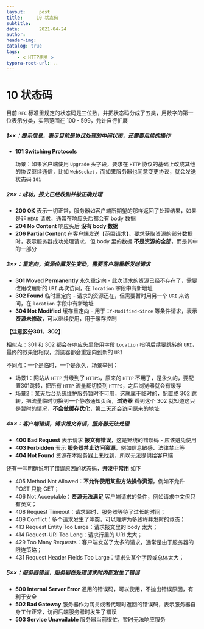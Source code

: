 ```yaml
---
layout:     post
title:     10 状态码
subtitle:  
date:       2021-04-24
author:     
header-img: 
catalog: true
tags:
    - < HTTP相关 >
typora-root-url: ..
---
```



# 10 状态码

目前 `RFC` 标准里规定的状态码是三位数，并把状态码分成了五类，用数字的第一位表示分类，实际范围在 100 - 599，允许自行扩展
##### 1××：提示信息，表示目前是协议处理的中间状态，还需要后续的操作
- **101 Switching Protocols** 

    场景：如果客户端使用 `Upgrade` 头字段，要求在 `HTTP` 协议的基础上改成其他的协议继续通信，比如 `WebSocket`，而如果服务器也同意变更协议，就会发送状态码 `101`

##### 2××：成功，报文已经收到并被正确处理
-   **200 OK** 表示一切正常，服务器如客户端所期望的那样返回了处理结果，如果是非 `HEAD` 请求，通常在响应头后都会有 body 数据
-   **204 No Content** 响应头后 **没有 body 数据**
-   **206 Partial Content** 在客户端发送【范围请求】、要求获取资源的部分数据时，表示服务器成功处理请求，但 body 里的数据 **不是资源的全部**，而是其中的一部分

##### 3××：重定向，资源位置发生变动，需要客户端重新发送请求
-  **301 Moved Permanently** 永久重定向 - 此次请求的资源已经不存在了，需要改用改用新的 `URI` 再次访问，在 `location` 字段中有新地址
-   **302 Found** 临时重定向 - 请求的资源还在，但需要暂时用另一个 `URI` 来访问，在 `location` 字段中有新地址
-   **304 Not Modified** 缓存重定向 - 用于 `If-Modified-Since` 等条件请求，表示 **资源未修改**，可以继续使用，用于缓存控制

**【注意区分301、302】**

相似点：301 和 302 都会在响应头里使用字段 `Location` 指明后续要跳转的 `URI`，最终的效果很相似，浏览器都会重定向到新的 `URI`

不同点：一个是临时，一个是永久，场景举例：

-   场景1：网站从 `HTTP` 升级到了 `HTTPS`，原来的 `HTTP` 不用了，是永久的，要配置301跳转，把所有 `HTTP` 流量都切换到 `HTTPS`，之后浏览器就会有缓存
-   场景2：某天后台系统维护服务暂时不可用，这就属于临时的，配置成 302 跳转，把流量临时切换到一个静态通知页面，**浏览器** 看到这个 302 就知道这只是暂时的情况，**不会做缓存优化**，第二天还会访问原来的地址

##### 4××：客户端错误，请求报文有误，服务器无法处理
-   **400 Bad Request** 表示请求 **报文有错误**，这是笼统的错误码 - 应该避免使用
-   **403 Forbidden** 表示 **服务器禁止访问资源**，例如信息敏感、法律禁止等
-   **404 Not Found** 资源在本服务器上未找到，所以无法提供给客户端

还有一写明确说明了错误原因的状态码，**开发中常用** 如下
-   405 Method Not Allowed：**不允许使用某些方法操作资源**，例如不允许 POST 只能 GET；
-   406 Not Acceptable：**资源无法满足** 客户端请求的条件，例如请求中文但只有英文；
-   408 Request Timeout：请求超时，服务器等待了过长的时间；
-   409 Conflict：多个请求发生了冲突，可以理解为多线程并发时的竞态；
-   413 Request Entity Too Large：请求报文里的 body 太大；
-   414 Request-URI Too Long：请求行里的 URI 太大；
-   429 Too Many Requests：客户端发送了太多的请求，通常是由于服务器的限连策略；
-   431 Request Header Fields Too Large：请求头某个字段或总体太大；

##### 5××：服务器错误，服务器在处理请求时内部发生了错误
-   **500 Internal Server Error** 通用的错误码，可以使用，不抛出错误原因，有利于安全
-   **502 Bad Gateway** 服务器作为网关或者代理时返回的错误码，表示服务器自身工作正常，访问后端服务器时发生了错误
-   **503 Service Unavailable** 服务器当前很忙，暂时无法响应服务

